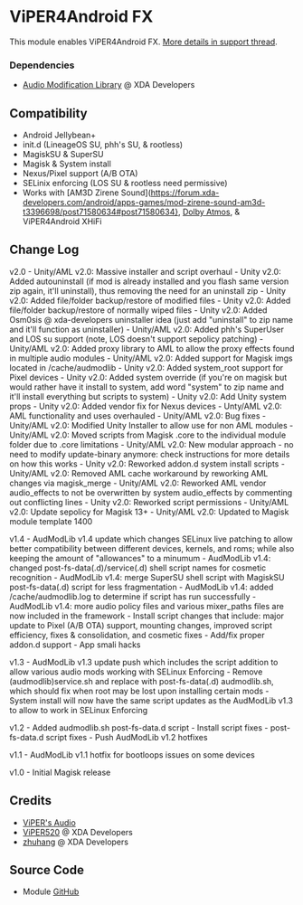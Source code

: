 # ViPER4Android FX
This module enables ViPER4Android FX. [More details in support thread](https://forum.xda-developers.com/apps/magisk/module-viper4android-fx-2-5-0-5-t3577058).

### Dependencies
* [Audio Modification Library](https://forum.xda-developers.com/apps/magisk/module-audio-modification-library-t3579612) @ XDA Developers

## Compatibility
* Android Jellybean+
* init.d (LineageOS SU, phh's SU, & rootless)
* MagiskSU & SuperSU
* Magisk & System install
* Nexus/Pixel support (A/B OTA)
* SELinix enforcing (LOS SU & rootless need permissive)
* Works with [AM3D Zirene Sound](https://forum.xda-developers.com/android/apps-games/mod-zirene-sound-am3d-t3396698/post71580634#post71580634}, [Dolby Atmos](https://github.com/therealahrion/Dolby-Atmos-ZTE-Axon-7), & ViPER4Android XHiFi

## Change Log
v2.0
	- Unity/AML v2.0: Massive installer and script overhaul
	- Unity v2.0: Added autouninstall (if mod is already installed and you flash same version zip again, it'll uninstall), thus removing the need for an uninstall zip
	- Unity v2.0: Added file/folder backup/restore of modified files
	- Unity v2.0: Added file/folder backup/restore of normally wiped files
	- Unity v2.0: Added Osm0sis @ xda-developers uninstaller idea (just add "uninstall" to zip name and it'll function as uninstaller)
	- Unity/AML v2.0: Added phh's SuperUser and LOS su support (note, LOS doesn't support sepolicy patching)
	- Unity/AML v2.0: Added proxy library to AML to allow the proxy effects found in multiple audio modules
	- Unity/AML v2.0: Added support for Magisk imgs located in /cache/audmodlib
	- Unity v2.0: Added system_root support for Pixel devices
	- Unity v2.0: Added system override (if you're on magisk but would rather have it install to system, add word "system" to zip name and it'll install everything but scripts to system)
	- Unity v2.0: Add Unity system props
	- Unity v2.0: Added vendor fix for Nexus devices
	- Unty/AML v2.0: AML functionality and uses overhauled
	- Unity/AML v2.0: Bug fixes
	- Unity/AML v2.0: Modified Unity Installer to allow use for non AML modules
	- Unity/AML v2.0: Moved scripts from Magisk .core to the individual module folder due to .core limitations
	- Unity/AML v2.0: New modular approach - no need to modify update-binary anymore: check instructions for more details on how this works
	- Unity v2.0: Reworked addon.d system install scripts
	- Unity/AML v2.0: Removed AML cache workaround by reworking AML changes via magisk_merge
	- Unity/AML v2.0: Reworked AML vendor audio_effects to not be overwritten by system audio_effects by commenting out conflicting lines
	- Unity v2.0: Reworked script permissions
	- Unity/AML v2.0: Update sepolicy for Magisk 13+
	- Unity/AML v2.0: Updated to Magisk module template 1400
	
v1.4
	- AudModLib v1.4 update which changes SELinux live patching to allow better compatibility between different devices, kernels, and roms; while also keeping the amount of "allowances" to a minumum
	- AudModLib v1.4: changed post-fs-data(.d)/service(.d) shell script names for cosmetic recognition
	- AudModLib v1.4: merge SuperSU shell script with MagiskSU post-fs-data(.d) script for less fragmentation
	- AudModLib v1.4: added /cache/audmodlib.log to determine if script has run successfully
	- AudModLib v1.4: more audio policy files and various mixer_paths files are now included in the framework
	- Install script changes that include: major update to Pixel (A/B OTA) support, mounting changes, improved script efficiency, fixes & consolidation, and cosmetic fixes
	- Add/fix proper addon.d support
	- App smali hacks

v1.3
	- AudModLib v1.3 update push which includes the script addition to allow various audio mods working with SELinux Enforcing
	- Remove (audmodlib)service.sh and replace with post-fs-data(.d) audmodlib.sh, which should fix when root may be lost upon installing certain mods
	- System install will now have the same script updates as the AudModLib v1.3 to allow to work in SELinux Enforcing

v1.2
	- Added audmodlib.sh post-fs-data.d script
	- Install script fixes
	- post-fs-data.d script fixes
	- Push AudModLib v1.2 hotfixes

v1.1
	- AudModLib v1.1 hotfix for bootloops issues on some devices

v1.0
	- Initial Magisk release

## Credits
* [ViPER's Audio](http://vipersaudio.com/blog/)
* [ViPER520](http://vipersaudio.com/blog/) @ XDA Developers
* [zhuhang](https://forum.xda-developers.com/showthread.php?t=2191223) @ XDA Developers

## Source Code
* Module [GitHub](https://github.com/therealahrion/ViPER4Android-FX)
